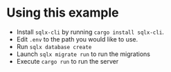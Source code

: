 # Using this example

* Install `sqlx-cli` by running `cargo install sqlx-cli`.
* Edit `.env` to the path you would like to use.
* Run `sqlx database create`
* Launch `sqlx migrate run` to run the migrations
* Execute `cargo run` to run the server
